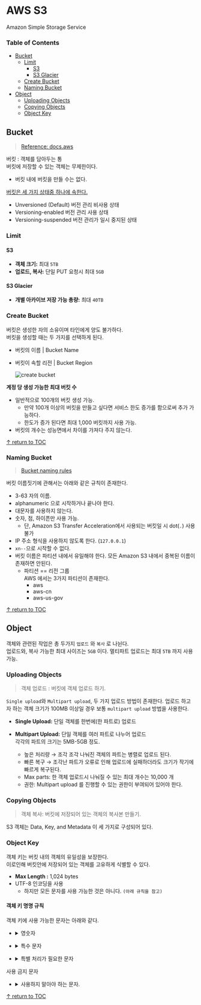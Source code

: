 # AWS S3
Amazon Simple Storage Service

### Table of Contents
* [Bucket](#bucket)
    * [Limit](#limit)
      * [S3](#s3)
      * [S3 Glacier](#s3-glacier)
    * [Create Bucket](#create-bucket)
    * [Naming Bucket](#naming-bucket)
* [Object](#object)
  * [Uploading Objects](#uploading-objects)
  * [Copying Objects](#copying-objects)
  * [Object Key](#object-key)

## Bucket
> [Reference: docs.aws](https://docs.aws.amazon.com/ko_kr/AmazonS3/latest/dev/UsingBucket.html)  

버킷 : 객체를 담아두는 통  
버킷에 저장할 수 있는 객체는 무제한이다.  
* 버킷 내에 버킷을 만들 수는 없다.  

[버킷은 세 가지 상태중 하나에 속한다.][bucket-states]  
- Unversioned (Default) 버전 관리 비사용 상태
- Versioning-enabled 버전 관리 사용 상태
- Versioning-suspended 버전 관리가 일시 중지된 상태  

### Limit
#### S3
- **객체 크기:** 최대 `5TB`
- **업로드, 복사:** 단일 PUT 요청시 최대 `5GB` 

#### S3 Glacier
- **개별 아카이브 저장 가능 총량:** 최대 `40TB`

### Create Bucket
버킷은 생성한 자의 소유이며 타인에게 양도 불가하다.  
버킷을 생성할 때는 두 가지를 선택하게 된다.  
* 버킷의 이름 | Bucket Name
* 버킷이 속할 리전 | Bucket Region

  ![create bucket][create-bucket]

**계정 당 생성 가능한 최대 버킷 수**  
* 일반적으로 100개의 버킷 생성 가능.  
    * 만약 100개 이상의 버킷을 만들고 싶다면 서비스 한도 증가를 함으로써 추가 가능하다. 
    * 한도가 증가 된다면 최대 1,000 버킷까지 사용 가능.
* 버킷의 개수는 성능면에서 차이를 가져다 주지 않는다.  

[↑ return to TOC](#table-of-contents)

### Naming Bucket  
> [Bucket naming rules][Bucket-naming-rules]

버킷 이름짓기에 관해서는 아래와 같은 규칙이 존재한다.
* 3-63 자의 이름.
* alphanumeric 으로 시작하거나 끝나야 한다.
* 대문자를 사용하지 않는다.
* 숫자, 점, 하이픈만 사용 가능.  
    * 단, Amazon S3 Transfer Acceleration에서 사용되는 버킷일 시 dot(```.```) 사용 불가
* IP 주소 형식을 사용하지 않도록 한다. (```127.0.0.1```)
* ```xn--```으로 시작할 수 없다.
* 버킷 이름은 파티션 내에서 유일해야 한다. 모든 Amazon S3 내에서 중복된 이름이 존재하면 안된다.
  * 파티션 == 리전 그룹  
    AWS 에서는 3가지 파티션이 존재한다.  
      * aws
      * aws-cn
      * aws-us-gov

[↑ return to TOC](#table-of-contents)


## Object
객체와 관련된 작업은 총 두가지 `업로드` 와 `복사` 로 나뉜다.  
업로드와, 복사 가능한 최대 사이즈는 `5GB` 이다. 멀티파트 업로드는 최대 `5TB` 까지 사용 가능.

### Uploading Objects
> 객체 업로드 : 버킷에 객체 업로드 하기.

`Single upload`와 `Multipart upload`, 두 가지 업로드 방법이 존재한다. 업로드 하고자 하는 객체 크기가 100MB 이상일 경우 보통 `multipart upload` 방법을 사용한다.  
- **Single Upload:** 단일 객체를 한번에(한 파트로) 업로드

- **Multipart Upload:** 단일 객체를 여러 파트로 나누어 업로드  
  각각의 파트의 크기는 5MB-5GB 정도.
  - 높은 처리량 → 조각 조각 나눠진 객체의 파트는 병렬로 업로드 된다.
  - 빠른 복구 → 조각난 파트가 오류로 인해 업로드에 실패하더라도 크기가 작기에 빠르게 복구된다.  
  - Max parts: 한 객체 업로드시 나눠질 수 있는 최대 개수는 10,000 개  
  - 권한: Multipart upload 를 진행할 수 있는 권한이 부여되어 있어야 한다.

### Copying Objects
> 객체 복사: 버킷에 저장되어 있는 객체의 복사본 만들기.  

S3 객체는 Data, Key, and Metadata 이 세 가지로 구성되어 있다.

 
### Object Key  
객체 키는 버킷 내의 객체의 유일성을 보장한다.  
이로인해 버킷안에 저장되어 있는 객체를 고유하게 식별할 수 있다.  
* **Max Length :** 1,024 bytes
* UTF-8 인코딩을 사용  
  * 하지만 모든 문자를 사용 가능한 것은 아니다. ```(아래 규칙을 참고)```

#### 객체 키 명명 규칙
객체 키에 사용 가능한 문자는 아래와 같다.  
* <details><summary>영숫자</summary>

  * 0~9
  * a-z
  * A-Z

</details>

* <details><summary>특수 문자</summary>

  * ```!```
  * ```-```
  * ```_```
  * ```.```
  * ```*```
  * ```'```
  * ```(```
  * ```)```

</details>

* <details><summary>특별 처리가 필요한 문자</summary>

  아래에 해당되는 문자들은 추가 처리```(URL 인코딩 하거나, HEX로 참조하기 등)``를 진행해야 한다.  
  * **앰퍼샌드**  
    ("&")
  * **달러**  
    ("$")
  * **ASCII 문자 범위**  
    16진수 ```00~1F(10진수: 0~31)``` 및 ```7F(10진수: 127)```
  * **'At' 기호**  
    ("@")  
  * **등호**  
    ("=")  
  * **세미콜론**  
    (";")
  * **콜론**  
    (":")
  * **더하기**  
    ("+")
  * **공백**  
    (" ")
  * **쉼표**  
    (",")
  * **물음표**  
    ("?")

</details>

사용 금지 문자  

* <details><summary>사용하지 말아야 하는 문자.</summary>

  * **백슬래시**  
    ("\\")
  * **인쇄되지 않는 ASCII 문자**  
    (128~255 10진수)
  * **캐럿**  
    ("^")
  * **왼쪽 중괄호**  
    ("{")
  * **오른쪽 중괄호**  
    ("}")
  * **Percentage**  
    ("%")
  * **backtick**  
    ("`")
  * **왼쪽 대괄호**  
    ("[")
  * **오른쪽 대괄호**  
    ("]")
  * **인용 부호**
  * **'보다 큼' 기호**  
    (">")
  * **'보다 작은' 기호**  
    ("<")
  * **물결표**  
    ("~")
  * **'파운드' 문자**  
    ("#")
  * **세로 막대/파이프**  
    ("|")

</details>

[↑ return to TOC](#table-of-contents) 


<!-- Link -->
[bucket-states]: https://docs.aws.amazon.com/ko_kr/AmazonS3/latest/userguide/Versioning.html
[create-bucket]: https://user-images.githubusercontent.com/48475824/126889655-d6f0eacc-0a35-4df0-93b6-c0f83687bc81.png
[Bucket-naming-rules]: https://docs.aws.amazon.com/AmazonS3/latest/userguide/bucketnamingrules.html